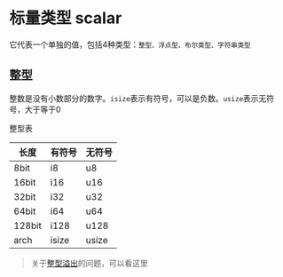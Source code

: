 # 标量类型 scalar

它代表一个单独的值，包括4种类型：`整型、浮点型、布尔类型、字符串类型`

## 整型

整数是没有小数部分的数字。`isize`表示有符号，可以是负数。`usize`表示无符号，大于等于0

整型表

| 长度 | 有符号 | 无符号 |
| - | - | - |
|  8bit    |   i8    |   u8    |
|  16bit    |   i16    |   u16    |
|  32bit    |   i32    |   u32    |
|  64bit    |   i64    |   u64    |
|  128bit    |   i128    |   u128    |
|  arch    |   isize    |   usize    |


> 关于[整型溢出](https://kaisery.github.io/trpl-zh-cn/ch03-02-data-types.html#%E6%95%B4%E5%9E%8B%E6%BA%A2%E5%87%BA)的问题，可以看这里